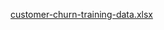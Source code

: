 [customer-churn-training-data.xlsx](https://github.com/KLJsFYx/Csv/files/9988558/customer-churn-training-data.xlsx)
